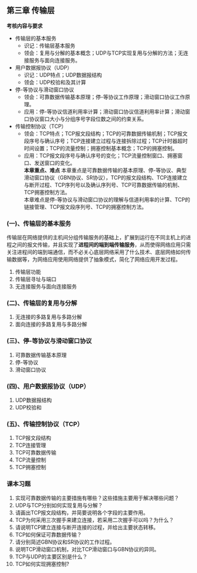 ## 第三章 传输层
**考核内容与要求**
- 传输层的基本服务
    - 识记：传输层基本服务
    - 领会：复用与分解的基本概念；UDP与TCP实现复用与分解的方法；无连接服务与面向连接服务。
- 用户数据报协议（UDP）
    - 识记：UDP特点；UDP数据报结构
    - 领会：UDP校验和及其计算
- 停-等协议与滑动窗口协议
    - 领会：可靠数据传输基本原理；停-等协议工作原理；滑动窗口协议工作原理。
    - 应用：停-等协议信道利用率计算；滑动窗口协议信道利用率计算；滑动窗口协议窗口大小与分组序号字段位数之间的约束关系。
- 传输控制协议（TCP）
    - 领会：TCP特点；TCP报文段结构；TCP的可靠数据传输机制；TCP报文段序号与确认序号；TCP连接建立过程与连接拆除过程；TCP计时器超时时间设置；TCP的流量控制；拥塞控制基本概念；TCP的拥塞控制。  
    - 应用：TCP报文段序号与确认序号的变化；TCP流量控制窗口、拥塞窗口、发送窗口的变化。  
**本章重点、难点**
本章重点是可靠数据传输的基本原理、停-等协议、典型滑动窗口协议（GBN协议、SR协议），TCP的报文段结构、TCP连接建立与断开过程、TCP序列号以及确认序列号、TCP可靠数据传输的机制、TCP拥塞控制方法。  
本章难点是停-等协议与滑动窗口协议的理解与信道利用率的计算、TCP的链接管理、TCP报文段序列号、TCP的拥塞控制方法。
### (一)、传输层的基本服务
传输层在网络提供的主机间分组传输服务的基础上，扩展到运行在不同主机上的进程之间的报文传输，并且实现了**进程间的端到端传输服务**，从而使得网络应用只需关注进程间的端到端通信，而不必关心底层网络采用了什么技术、底层网络如何传输数据等，为网络应用使用网络提供了抽象模式，简化了网络应用开发过程。
1. 传输层功能
2. 传输层寻址与端口
3. 无连接服务与面向连接服务
### (二)、传输层的复用与分解
1. 无连接的多路复用与多路分解
2. 面向连接的多路复用与多路分解
### (三)、停-等协议与滑动窗口协议
1. 可靠数据传输基本原理
2. 停-等协议
3. 滑动窗口协议
### (四)、用户数据报协议（UDP）
1. UDP数据报结构
2. UDP校验和
### (五)、传输控制协议（TCP）
1. TCP报文段结构
2. TCP连接管理
3. TCP可靠数据传输
4. TCP流量控制
5. TCP拥塞控制
### 课本习题
1. 实现可靠数据传输的主要措施有哪些？这些措施主要用于解决哪些问题？
2. UDP与TCP分别如何实现复用与分解？
3. 请画出TCP报文段结构，并简要说明各个字段的主要作用。
4. TCP为何采用三次握手来建立连接，若采用二次握手可以吗？为什么？
5. 请说明TCP建立连接与断开连接的过程，并给出主要状态转移。
6. TCP如何保证可靠数据传输？
7. 请分别简述GBN协议和SR协议的工作过程。
8. 说明TCP滑动窗口机制，对比TCP滑动窗口与GBN协议的异同。
9. TCP与UDP的主要区别是什么？
10. TCP如何实现拥塞控制?